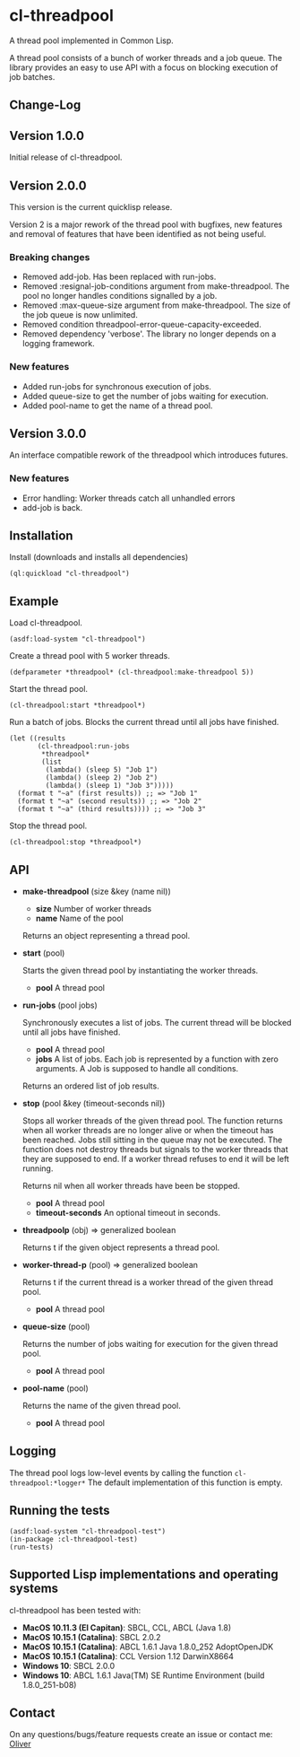 # cl-threadpool

A thread pool implemented in Common Lisp.

A thread pool consists of a bunch of worker threads and a job queue. The library provides an
easy to use API with a focus on blocking execution of job batches.

Change-Log
----------

## Version 1.0.0

Initial release of cl-threadpool.

## Version 2.0.0

This version is the current quicklisp release.

Version 2 is a major rework of the thread pool with bugfixes, new features and
removal of features that have been identified as not being useful.

### Breaking changes

* Removed add-job. Has been replaced with run-jobs.
* Removed :resignal-job-conditions argument from make-threadpool. The pool no longer handles conditions signalled by a job.
* Removed :max-queue-size argument from make-threadpool. The size of the job queue is now unlimited.
* Removed condition threadpool-error-queue-capacity-exceeded.
* Removed dependency 'verbose'. The library no longer depends on a logging framework.

### New features

* Added run-jobs for synchronous execution of jobs.
* Added queue-size to get the number of jobs waiting for execution.
* Added pool-name to get the name of a thread pool.

## Version 3.0.0

An interface compatible rework of the threadpool which introduces futures.

### New features

* Error handling: Worker threads catch all unhandled errors
* add-job is back.

Installation
------------

Install (downloads and installs all dependencies)

    (ql:quickload "cl-threadpool")

Example
-------

Load cl-threadpool.

    (asdf:load-system "cl-threadpool")

Create a thread pool with 5 worker threads.

    (defparameter *threadpool* (cl-threadpool:make-threadpool 5))

Start the thread pool.

    (cl-threadpool:start *threadpool*)

Run a batch of jobs. Blocks the current thread until all jobs have finished.

    (let ((results
           (cl-threadpool:run-jobs
            *threadpool*
            (list
             (lambda() (sleep 5) "Job 1")
             (lambda() (sleep 2) "Job 2")
             (lambda() (sleep 1) "Job 3")))))
      (format t "~a" (first results)) ;; => "Job 1"
      (format t "~a" (second results)) ;; => "Job 2"
      (format t "~a" (third results)))) ;; => "Job 3"

Stop the thread pool.

    (cl-threadpool:stop *threadpool*)


API
---

* **make-threadpool** (size &key (name nil))

    * __size__ Number of worker threads
    * __name__  Name of the pool

    Returns an object representing a thread pool.
    
* **start** (pool)

    Starts the given thread pool by instantiating the worker threads.

    * __pool__ A thread pool   

* **run-jobs** (pool jobs)

   Synchronously executes a list of jobs. The current thread will be blocked until all jobs have finished. 

    * __pool__ A thread pool   
    * __jobs__  A list of jobs. Each job is represented by a function with zero arguments. A Job is supposed to handle all conditions.

    Returns an ordered list of job results.

* **stop** (pool &key (timeout-seconds nil))

   Stops all worker threads of the given thread pool. The function returns when all worker threads are no longer alive or when the timeout has been reached. Jobs still sitting in the queue may not be executed. The function does not destroy threads but signals to the worker threads that they are supposed to end. If a worker thread refuses to end it will be left running.
   
   Returns nil when all worker threads have been be stopped.

    * __pool__ A thread pool   
    * __timeout-seconds__ An optional timeout in seconds.
  
* **threadpoolp** (obj) => generalized boolean

   Returns t if the given object represents a thread pool.

* **worker-thread-p** (pool) => generalized boolean

   Returns t if the current thread is a worker thread of the given thread pool.

   * __pool__ A thread pool   

* **queue-size** (pool)

   Returns the number of jobs waiting for execution for the given thread pool.

    * __pool__ A thread pool   

* **pool-name** (pool)

   Returns the name of the given thread pool.
   
    * __pool__ A thread pool   

Logging
-------

The thread pool logs low-level events by calling the function ``cl-threadpool:*logger*``
The default implementation of this function is empty.

Running the tests
-----------------

    (asdf:load-system "cl-threadpool-test")
    (in-package :cl-threadpool-test)
    (run-tests)

Supported Lisp implementations and operating systems
----------------------------------------------------

cl-threadpool has been tested with:

* __MacOS 10.11.3 (El Capitan)__: SBCL, CCL, ABCL (Java 1.8)
* __MacOS 10.15.1 (Catalina)__: SBCL 2.0.2
* __MacOS 10.15.1 (Catalina)__: ABCL 1.6.1 Java 1.8.0_252 AdoptOpenJDK
* __MacOS 10.15.1 (Catalina)__: CCL Version 1.12 DarwinX8664
* __Windows 10__: SBCL 2.0.0
* __Windows 10__: ABCL 1.6.1 Java(TM) SE Runtime Environment (build 1.8.0_251-b08)

Contact
-------

On any questions/bugs/feature requests create an issue or contact me: [Oliver](mailto:frechmatz@gmx.de)




